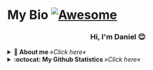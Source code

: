 # My Bio [![Awesome](https://cdn.rawgit.com/sindresorhus/awesome/d7305f38d29fed78fa85652e3a63e154dd8e8829/media/badge.svg)](https://github.com/sindresorhus/awesome#readme)

  <h3 align="center">Hi, I'm Daniel 😊</h3>

<details>
  <summary> <b> 🎲 About me </b> <i>»Click here«</i> </summary>
  <br>
  <ul>
    <li>👨‍🎓 First year computer science student</li>
    <li>🔮 Languages and Tools : 
<img src="https://img.shields.io/badge/python-3670A0?style=for-the-badge&logo=python&logoColor=ffdd54" height="25">
<img src="https://img.shields.io/badge/html5-%23E34F26.svg?style=for-the-badge&logo=html5&logoColor=white" height="25">
<img src="https://img.shields.io/badge/css3-%231572B6.svg?style=for-the-badge&logo=css3&logoColor=white" height="25">
<img src="https://img.shields.io/badge/php-%23777BB4.svg?style=for-the-badge&logo=php&logoColor=white" height="25">
<img src="https://img.shields.io/badge/laravel-%23FF2D20.svg?style=for-the-badge&logo=laravel&logoColor=white" height="25">
<img src="https://img.shields.io/badge/javascript-%23323330.svg?style=for-the-badge&logo=javascript&logoColor=%23F7DF1E" height="25">
<img src="https://img.shields.io/badge/mysql-%2300f.svg?style=for-the-badge&logo=mysql&logoColor=white" height="25"></li>
    <li>💬 Fan of Video Games, Anime/Manga</li>
  </ul>
</details>

<details>
  <summary> <b> :octocat: My Github Statistics </b> <i>»Click here«</i> </summary>
  <br>
  </a>
  <a href="https://github.com/d4nieru">
   <img align="center" src="https://github-readme-stats.vercel.app/api?username=d4nieru&show_icons=true&theme=dark&line_height=28&count_private=true&include_all_commits=true" alt="d4nieru @ Github stats"/>
   <img align="center" src="https://github-readme-stats.vercel.app/api/top-langs/?username=d4nieru&layout=compact&theme=dark" />
  </a>
</details>
